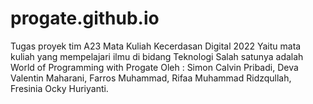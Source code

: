 # progate.github.io
Tugas proyek tim A23 Mata Kuliah Kecerdasan Digital 2022
Yaitu mata kuliah yang mempelajari ilmu di bidang Teknologi
Salah satunya adalah World of Programming with Progate
Oleh : Simon Calvin Pribadi, Deva Valentin Maharani, Farros Muhammad, Rifaa Muhammad Ridzqullah, Fresinia Ocky Huriyanti.

